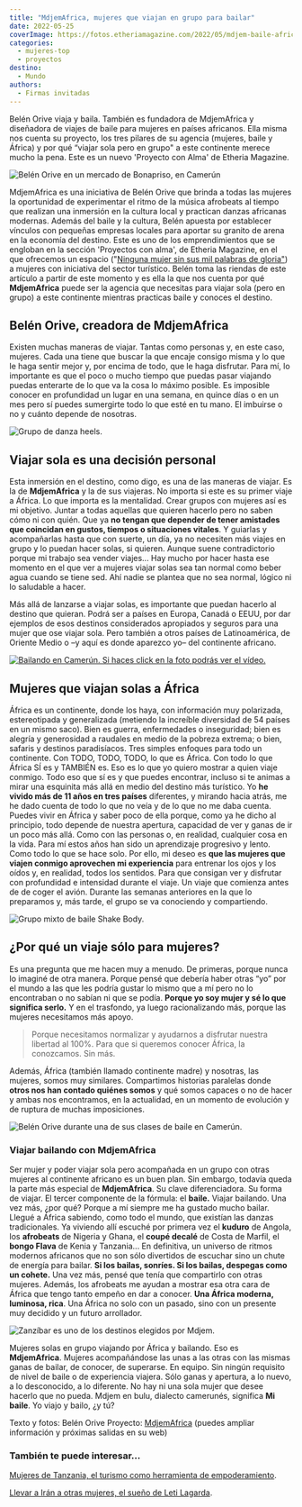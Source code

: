 ```yaml
---
title: "MdjemAfrica, mujeres que viajan en grupo para bailar"
date: 2022-05-25
coverImage: https://fotos.etheriamagazine.com/2022/05/mdjem-baile-africa-Bonaberi.jpg
categories: 
  - mujeres-top
  - proyectos
destino: 
  - Mundo
authors: 
  - Firmas invitadas
---
```


Belén Orive viaja y baila. También es fundadora de MdjemAfrica y diseñadora de viajes de baile para mujeres en países africanos. Ella misma nos cuenta su proyecto, los tres pilares de su agencia (mujeres, baile y África) y por qué “viajar sola pero en grupo" a este continente merece mucho la pena. Este es un nuevo 'Proyecto con Alma' de Etheria Magazine.

![Belén Orive en un mercado de Bonapriso, en Camerún](https://fotos.etheriamagazine.com/2022/05/viaje-baile-africa-Belen-Bonapriso.jpg "Belén Orive en Bonapriso (Camerún).")

MdjemAfrica es una iniciativa de Belén Orive que brinda a todas las mujeres la 
oportunidad de experimentar el ritmo de la música afrobeats al tiempo que realizan una 
inmersión en la cultura local y practican danzas africanas modernas. Además del baile y 
la cultura, Belén apuesta por establecer vínculos con pequeñas empresas locales para 
aportar su granito de arena en la economía del destino. Este es uno de los 
emprendimientos que se engloban en la sección 'Proyectos con alma', de Etheria Magazine, 
en el que ofrecemos un espacio ("[Ninguna mujer sin sus mil palabras de 
gloria"](https://etheriamagazine.com/2022/03/08/ayuda-mujeres-emprendedoras-turismo/)) a 
mujeres con iniciativa del sector turístico. Belén toma las riendas de este artículo a 
partir de este momento y es ella la que nos cuenta por qué **MdjemAfrica** puede ser la 
agencia que necesitas para viajar sola (pero en grupo) a este continente mientras 
practicas baile y conoces el destino. 

## Belén Orive, creadora de MdjemAfrica

Existen muchas maneras de viajar. Tantas como personas y, en este caso, mujeres. Cada 
una tiene que buscar la que encaje consigo misma y lo que le haga sentir mejor y, por 
encima de todo, que le haga disfrutar. Para mí, lo importante es que el poco o mucho 
tiempo que puedas pasar viajando puedas enterarte de lo que va la cosa lo máximo 
posible. Es imposible conocer en profundidad un lugar en una semana, en quince días o en 
un mes pero sí puedes sumergirte todo lo que esté en tu mano. El imbuirse o no y cuánto 
depende de nosotras. 

![Grupo de danza heels.](https://fotos.etheriamagazine.com/2022/05/mdjem-grupo-Heels.jpg "Grupo de danza heels.")

## Viajar sola es una decisión personal

Esta inmersión en el destino, como digo, es una de las maneras de viajar. Es la de 
**MdjemAfrica** y la de sus viajeras. No importa si este es su primer viaje a África. Lo 
que importa es la mentalidad. Crear grupos con mujeres así es mi objetivo. Juntar a 
todas aquellas que quieren hacerlo pero no saben cómo ni con quién. Que ya **no tengan 
que depender de tener amistades que coincidan en gustos, tiempos o situaciones 
vitales**. Y guiarlas y acompañarlas hasta que con suerte, un día, ya no necesiten más 
viajes en grupo y lo puedan hacer solas, si quieren. Aunque suene contradictorio porque 
mi trabajo sea vender viajes... Hay mucho por hacer hasta ese momento en el que ver a 
mujeres viajar solas sea tan normal como beber agua cuando se tiene sed. Ahí nadie se 
plantea que no sea normal, lógico ni lo saludable a hacer. 

Más allá de lanzarse a viajar solas, es importante que puedan hacerlo al destino que 
quieran. Podrá ser a países en Europa, Canadá o EEUU, por dar ejemplos de esos destinos 
considerados apropiados y seguros para una mujer que ose viajar sola. Pero también a 
otros países de Latinoamérica, de Oriente Medio o –y aquí es donde aparezco yo– del 
continente africano. 

[![Bailando en Camerún. Si haces click en la foto podrás ver el vídeo.](https://fotos.etheriamagazine.com/2022/05/mdjem-baile-africa-Bonaberi.jpg "Bailando en Camerún.")](https://www.youtube.com/watch?v=fRPHRhgDJ74)

## Mujeres que viajan solas a África

África es un continente, donde los haya, con información muy polarizada, estereotipada y 
generalizada (metiendo la increíble diversidad de 54 países en un mismo saco). Bien es 
guerra, enfermedades o inseguridad; bien es alegría y generosidad a raudales en medio de 
la pobreza extrema; o bien, safaris y destinos paradisíacos. Tres simples enfoques para 
todo un continente. Con TODO, TODO, TODO, lo que es África. Con todo lo que África SÍ es 
y TAMBIÉN es. Eso es lo que yo quiero mostrar a quien viaje conmigo. Todo eso que sí es 
y que puedes encontrar, incluso si te animas a mirar una esquinita más allá en medio del 
destino más turístico. Yo **he vivido más de 11 años en tres países** diferentes, y 
mirando hacia atrás, me he dado cuenta de todo lo que no veía y de lo que no me daba 
cuenta. Puedes vivir en África y saber poco de ella porque, como ya he dicho al 
principio, todo depende de nuestra apertura, capacidad de ver y ganas de ir un poco más 
allá. Como con las personas o, en realidad, cualquier cosa en la vida. Para mí estos 
años han sido un aprendizaje progresivo y lento. Como todo lo que se hace solo. Por 
ello, mi deseo es **que las mujeres que viajen conmigo aprovechen mi experiencia** para 
entrenar los ojos y los oídos y, en realidad, todos los sentidos. Para que consigan ver 
y disfrutar con profundidad e intensidad durante el viaje. Un viaje que comienza antes 
de de coger el avión. Durante las semanas anteriores en la que lo preparamos y, más 
tarde, el grupo se va conociendo y compartiendo. 

![Grupo mixto de baile Shake Body.](https://fotos.etheriamagazine.com/2022/05/mdjem-Shake-Body.jpg "Grupo Shake Body.")

## ¿Por qué un viaje sólo para mujeres?

Es una pregunta que me hacen muy a menudo. De primeras, porque nunca lo imaginé de otra 
manera. Porque pensé que debería haber otras “yo” por el mundo a las que les podría 
gustar lo mismo que a mí pero no lo encontraban o no sabían ni que se podía. **Porque yo 
soy mujer y sé lo que significa serlo.** Y en el trasfondo, ya luego racionalizando más, 
porque las mujeres necesitamos más apoyo. 

> Porque necesitamos normalizar y ayudarnos a disfrutar nuestra libertad al 100%. Para que 
> si queremos conocer África, la conozcamos. Sin más. 

Además, África (también llamado continente madre) y nosotras, las mujeres, somos muy 
similares. Compartimos historias paralelas donde **otros nos han contado quiénes somos** 
y qué somos capaces o no de hacer y ambas nos encontramos, en la actualidad, en un 
momento de evolución y de ruptura de muchas imposiciones. 

![Belén Orive durante una de sus clases de baile en Camerún.](https://fotos.etheriamagazine.com/2022/05/Belen-orive-mdjem-camerun.jpg "Belén Orive durante una de sus clases de baile en Camerún.")

### Viajar bailando con MdjemAfrica

Ser mujer y poder viajar sola pero acompañada en un grupo con otras mujeres al 
continente africano es un buen plan. Sin embargo, todavía queda la parte más especial de 
**MdjemAfrica**. Su clave diferenciadora. Su forma de viajar. El tercer componente de la 
fórmula: el **baile.** Viajar bailando. Una vez más, ¿por qué? Porque a mí siempre me ha 
gustado mucho bailar. Llegué a África sabiendo, como todo el mundo, que existían las 
danzas tradicionales. Ya viviendo allí escuché por primera vez el **kuduro** de Angola, 
los **afrobeats** de Nigeria y Ghana, el **coupé decalé** de Costa de Marfil, el **bongo 
Flava** de Kenia y Tanzania... En definitiva, un universo de ritmos modernos africanos 
que no son sólo divertidos de escuchar sino un chute de energía para bailar. **Si los 
bailas, sonríes. Si los bailas, despegas como un cohete.** Una vez más, pensé que tenía 
que compartirlo con otras mujeres. Además, los afrobeats me ayudan a mostrar esa otra 
cara de África que tengo tanto empeño en dar a conocer. **Una África moderna, luminosa, 
rica**. Una África no solo con un pasado, sino con un presente muy decidido y un futuro 
arrollador. 

![Zanzíbar es uno de los destinos elegidos por Mdjem.](https://fotos.etheriamagazine.com/2022/05/zanzibar-viaje-baile-djem.jpg "Zanzíbar es uno de los destinos elegidos por Mdjem. © Zeynep Gokalp")

Mujeres solas en grupo viajando por África y bailando. Eso es **MdjemAfrica**. Mujeres 
acompañándose las unas a las otras con las mismas ganas de bailar, de conocer, de 
superarse. En equipo. Sin ningún requisito de nivel de baile o de experiencia viajera. 
Sólo ganas y apertura, a lo nuevo, a lo desconocido, a lo diferente. No hay ni una sola 
mujer que desee hacerlo que no pueda. Mdjem en bulu, dialecto camerunés, significa **Mi 
baile**. Yo viajo y bailo, ¿y tú? 

Texto y fotos: Belén Orive Proyecto: [MdjemAfrica](https://mdjem.com/) (puedes ampliar 
información y próximas salidas en su web) 

### También te puede interesar…

[Mujeres de Tanzania, el turismo como herramienta de 
empoderamiento](https://etheriamagazine.com/2022/03/07/empoderar-con-el-turismo-mujeres-de-tanzania/). 

[Llevar a Irán a otras mujeres, el sueño de Leti 
Lagarda](https://etheriamagazine.com/2022/04/01/iran-en-grupo-de-mujeres/).

